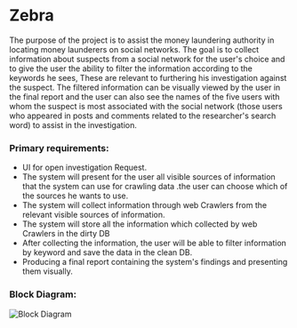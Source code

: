 # Zebra
The purpose of the project is to assist the money laundering authority in locating money launderers on social networks. The goal is to collect information about suspects from a social network for the user's choice and to give the user the ability to filter the information according to the keywords he sees,
These are relevant to furthering his investigation against the suspect. The filtered information can be visually viewed by the user in the final report and the user can also see the names of the five users with whom the suspect is most associated with the social network (those users who appeared in posts and comments related to the researcher's search word) to assist in the investigation. 

### Primary requirements:
* UI for open investigation Request.
* The system will present for the user all visible sources of information that the system can use for crawling data .the user can choose which of the sources he wants to use.
* The system will collect information through web Crawlers from the relevant visible sources of information.
* The system will store all the information which collected by web Crawlers in the dirty DB
* After collecting the information, the user will be able to filter information by keyword and save the data in the clean DB.
* Producing a final report containing the system's findings and presenting them visually.


### Block Diagram:

![Block Diagram](https://img.techpowerup.org/200604/screenshot-7.png )
